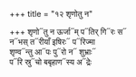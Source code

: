 +++
title = "१२ शृणोतु न"

+++
शृणो᳓तु न ऊर्जा᳓म् प᳓तिर् गि᳓रः स᳓  
न᳓भस् त᳓रीयाँ इषिरः᳓ प᳓रिज्मा  
शृण्व᳓न्तु आ᳓पः पु᳓रो न᳓ शुभ्राः᳓  
प᳓रि स्रु᳓चो बबृहाण᳓स्य अ᳓द्रेः